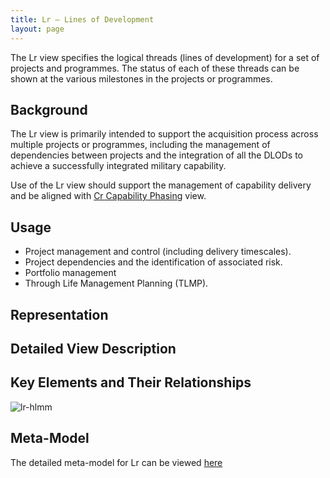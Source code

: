 ```yaml
---
title: Lr – Lines of Development
layout: page
---
```


The Lr view specifies the logical threads (lines of development) for a
set of projects and programmes. The status of each of these threads can
be shown at the various milestones in the projects or programmes.

## Background

The Lr view is primarily intended to support the acquisition process
across multiple projects or programmes, including the management of
dependencies between projects and the integration of all the DLODs to
achieve a successfully integrated military capability.

Use of the Lr view should support the management of capability delivery
and be aligned with [Cr Capability Phasing](cr.html) view.

## Usage

-   Project management and control (including delivery timescales).
-   Project dependencies and the identification of associated risk.
-   Portfolio management
-   Through Life Management Planning (TLMP).

## Representation

## Detailed View Description

## Key Elements and Their Relationships

![lr-hlmm](http://nafdocs.org/wp-content/uploads/2013/06/lr-hlmm.png)

## Meta-Model

The detailed meta-model for Lr can be viewed
[here](/modem/index.htm?goto=49)


